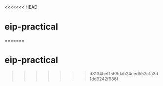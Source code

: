 <<<<<<< HEAD
# eip-practical
=======
# eip-practical
>>>>>>> d8134bef1569dab24ced552c1a3d1dd9242f986f

